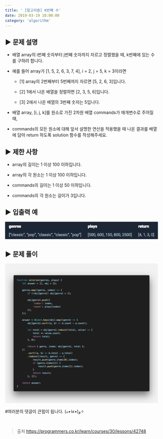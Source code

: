 ```yaml
---
title: ' [알고리즘] K번째 수'
date: 2019-03-19 18:00:00
category: 'algorithm'
---
```


▶︎ 문제 설명
-------

- 배열 array의 i번째 숫자부터 j번째 숫자까지 자르고 정렬했을 때, k번째에 있는 수를 구하려 합니다.

- 예를 들어 array가 [1, 5, 2, 6, 3, 7, 4], i = 2, j = 5, k = 3이라면
    
    - [1] array의 2번째부터 5번째까지 자르면 [5, 2, 6, 3]입니다.

    - [2] 1에서 나온 배열을 정렬하면 [2, 3, 5, 6]입니다.

    - [3] 2에서 나온 배열의 3번째 숫자는 5입니다.

- 배열 array, [i, j, k]를 원소로 가진 2차원 배열 commands가 매개변수로 주어질 때, 

- commands의 모든 원소에 대해 앞서 설명한 연산을 적용했을 때 나온 결과를 배열에 담아 return 하도록 solution 함수를 작성해주세요.

▶︎ 제한 사항
-------

- array의 길이는 1 이상 100 이하입니다.

- array의 각 원소는 1 이상 100 이하입니다.

- commands의 길이는 1 이상 50 이하입니다.

- commands의 각 원소는 길이가 3입니다.

▶︎ 입출력 예
-------

![](../../../assets/programmers/programmers.3.example.png)

▶︎ 문제 풀이
-------

![](../../../assets/programmers/programmers.3.solution.png)

#여러분의 댓글이 큰힘이 됩니다. (๑•̀ㅂ•́)و✧

<br />

> 출처
> <a href="https://programmers.co.kr/learn/courses/30/lessons/42748" target="_blank">https://programmers.co.kr/learn/courses/30/lessons/42748</a>

